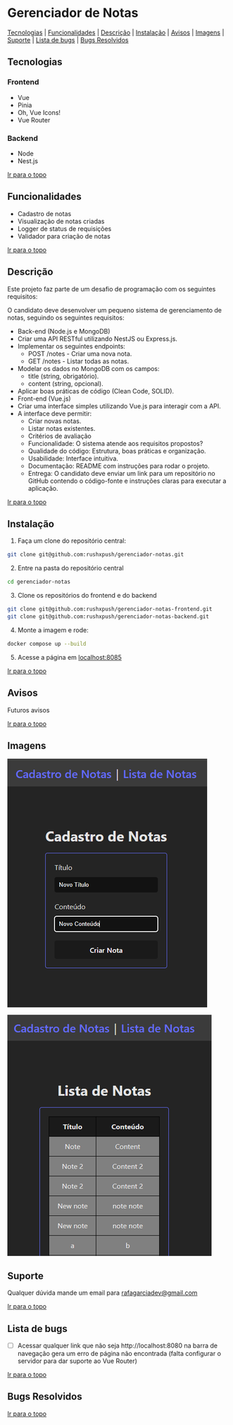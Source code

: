 # Gerenciador de Notas 

[Tecnologias](#tecnologias) | [Funcionalidades](#funcionalidades) | [Descrição](#descrição) | [Instalação](#instalação) | [Avisos](#avisos) | [Imagens](#imagens) | [Suporte](#suporte) | [Lista de bugs](#lista-de-bugs) | [Bugs Resolvidos](#bugs-resolvidos)

## Tecnologias

### Frontend
<ul>
  <li>Vue</li>
  <li>Pinia</li>
  <li>Oh, Vue Icons!</li>
  <li>Vue Router</li>
</ul>

### Backend
<ul>
  <li>Node</li>
  <li>Nest.js</li>
</ul>

[Ir para o topo](#gerenciador-de-notas)

## Funcionalidades

<ul>
  <li>Cadastro de notas</li>
  <li>Visualização de notas criadas</li>
  <li>Logger de status de requisições</li>
  <li>Validador para criação de notas</li>
</ul>

[Ir para o topo](#gerenciador-de-notas)

## Descrição

Este projeto faz parte de um desafio de programação com os seguintes requisitos: 

O candidato deve desenvolver um pequeno sistema de gerenciamento de notas, seguindo os seguintes requisitos:

- Back-end (Node.js e MongoDB)
- Criar uma API RESTful utilizando NestJS ou Express.js.
- Implementar os seguintes endpoints:
  - POST /notes - Criar uma nova nota.
  - GET /notes - Listar todas as notas.
- Modelar os dados no MongoDB com os campos:
  - title (string, obrigatório).
  - content (string, opcional).
- Aplicar boas práticas de código (Clean Code, SOLID).
- Front-end (Vue.js)
- Criar uma interface simples utilizando Vue.js para interagir com a API.
- A interface deve permitir:
  - Criar novas notas.
  - Listar notas existentes.
  - Critérios de avaliação
  - Funcionalidade: O sistema atende aos requisitos propostos?
  - Qualidade do código: Estrutura, boas práticas e organização.
  - Usabilidade: Interface intuitiva.
  - Documentação: README com instruções para rodar o projeto.
  - Entrega: O candidato deve enviar um link para um repositório no GitHub contendo o código-fonte e instruções claras para executar a aplicação.


[Ir para o topo](#gerenciador-de-notas)

## Instalação

1. Faça um clone do repositório central:

```bash
git clone git@github.com:rushxpush/gerenciador-notas.git
```

2. Entre na pasta do repositório central
```bash
cd gerenciador-notas
```

3. Clone os repositórios do frontend e do backend
```bash
git clone git@github.com:rushxpush/gerenciador-notas-frontend.git
git clone git@github.com:rushxpush/gerenciador-notas-backend.git
```

4. Monte a imagem e rode:
```bash
docker compose up --build
```

5. Acesse a página em [localhost:8085](http://localhost:8085)

[Ir para o topo](#gerenciador-de-notas)

## Avisos

Futuros avisos

[Ir para o topo](#gerenciador-de-notas)

## Imagens

![Alt text](Screenshot_1.png)

![Alt text](Screenshot_2.png)

## Suporte

Qualquer dúvida mande um email para [rafagarciadev@gmail.com](mailto:rafagarciadev@gmail.com)

[Ir para o topo](#gerenciador-de-notas)

## Lista de bugs

- &#x2610; Acessar qualquer link que não seja http://localhost:8080 na barra de navegação gera um erro de página não encontrada (falta configurar o servidor para dar suporte ao Vue Router)

[Ir para o topo](#gerenciador-de-notas)

## Bugs Resolvidos

[Ir para o topo](#gerenciador-de-notas)